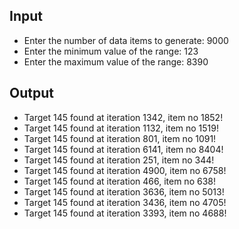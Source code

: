 ## Input

- Enter the number of data items to generate: 9000
- Enter the minimum value of the range: 123 
- Enter the maximum value of the range: 8390

## Output

- Target 145 found at iteration 1342, item no 1852!
- Target 145 found at iteration 1132, item no 1519!
- Target 145 found at iteration 801, item no 1091!
- Target 145 found at iteration 6141, item no 8404!
- Target 145 found at iteration 251, item no 344!
- Target 145 found at iteration 4900, item no 6758!
- Target 145 found at iteration 466, item no 638!
- Target 145 found at iteration 3636, item no 5013!
- Target 145 found at iteration 3436, item no 4705!
- Target 145 found at iteration 3393, item no 4688!
